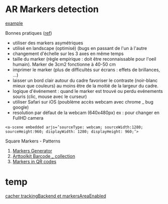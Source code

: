 # AR Markers detection
[example](https://github.com/AR-js-org/AR.js/tree/master/aframe/examples/marker-based)

Bonnes pratiques ([ref](https://medium.com/chialab-open-source/10-tips-to-enhance-your-ar-js-app-8b44c6faffca))
- utiliser des markers asymétriques
- utilisé en landscape (optimisé) (bugs en passant de l'un à l'autre
- changement d'échelle sur les 3 axes en même temps
- taille du marker (règle empirique : doit être reconnaissable pour l'oeil humain). Marker de 3cm2 fonctionne à 40-50 cm
- imprimer le marker (plus de difficultés sur écrans : effets de brillances, …)
- laisser un bord clair autour du cadre
favoriser le contraste (noir-blanc mieux que couleurs)
au moins être de la moitié de la largeur du cadre.
- logique d'événement :
quand le marker est trouvé ou perdu
evénements souris (clic, mouse avec le curseur)
- utiliser Safari sur iOS (poublème accès webcam avec chrome _ bug google)
- resolution par défaut de la webcam (640x480px)
ex : pour changer en FullHD camera

`<a-scene embedded arjs=’sourceType: webcam; sourceWidth:1280; sourceHeight:960; displayWidth: 1280; displayHeight: 960;’>`


Square Markers - Patterns
1. [Markers Generator](https://jeromeetienne.github.io/AR.js/three.js/examples/marker-training/examples/generator.html)
2. [Arttoolkit Barcode _ collection](https://github.com/AR-js-org/artoolkit-barcode-markers-collection)
3. [Markers in QR codes](https://medium.com/chialab-open-source/how-to-deliver-ar-on-the-web-only-with-a-qr-code-e24b7b61f8cb)

# temp
[cacher trackingBackend et markersAreaEnabled](https://stackoverrun.com/fr/q/12747296)
